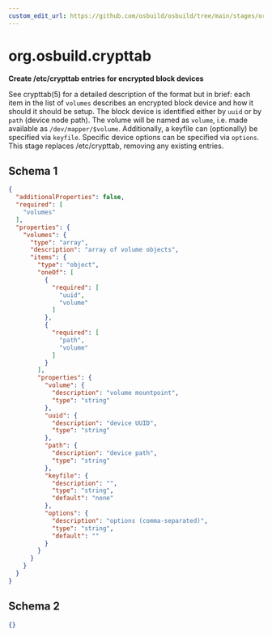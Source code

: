 ```yaml
---
custom_edit_url: https://github.com/osbuild/osbuild/tree/main/stages/org.osbuild.crypttab.meta.json
---
```

# org.osbuild.crypttab
<!--
[//]: # ( DO NOT MODIFY THIS FILE! )
[//]: # ( This content is generated by `scripts/pull_osbuild_modules.py` )
[//]: # ( Rather change the source of this: https://github.com/osbuild/osbuild/tree/main/stages/org.osbuild.crypttab.meta.json )
-->

**Create /etc/crypttab entries for encrypted block devices**

See crypttab(5) for a detailed description of the format but in brief:
each item in the list of `volumes` describes an encrypted block device
and how it should it should be setup. The block device is identified
either by `uuid` or by `path` (device node path). The volume will be
named as `volume`, i.e. made available as `/dev/mapper/$volume`.
Additionally, a keyfile can (optionally) be specified via `keyfile`.
Specific device options can be specified via `options`.
This stage replaces /etc/crypttab, removing any existing entries.

## Schema 1

```json
{
  "additionalProperties": false,
  "required": [
    "volumes"
  ],
  "properties": {
    "volumes": {
      "type": "array",
      "description": "array of volume objects",
      "items": {
        "type": "object",
        "oneOf": [
          {
            "required": [
              "uuid",
              "volume"
            ]
          },
          {
            "required": [
              "path",
              "volume"
            ]
          }
        ],
        "properties": {
          "volume": {
            "description": "volume mountpoint",
            "type": "string"
          },
          "uuid": {
            "description": "device UUID",
            "type": "string"
          },
          "path": {
            "description": "device path",
            "type": "string"
          },
          "keyfile": {
            "description": "",
            "type": "string",
            "default": "none"
          },
          "options": {
            "description": "options (comma-separated)",
            "type": "string",
            "default": ""
          }
        }
      }
    }
  }
}
```

## Schema 2

```json
{}
```
